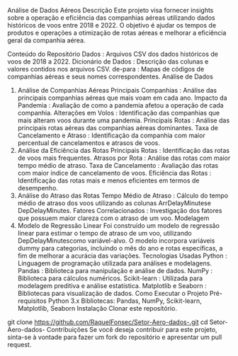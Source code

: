 Análise de Dados Aéreos
Descrição
Este projeto visa fornecer insights sobre a operação e eficiência das companhias aéreas utilizando dados históricos de voos entre 2018 e 2022. O objetivo é ajudar os tempos de produtos e operações a otimização de rotas aéreas e melhorar a eficiência geral da companhia aérea.

Conteúdo do Repositório
Dados : Arquivos CSV dos dados históricos de voos de 2018 a 2022.
Dicionário de Dados : Descrição das colunas e valores contidos nos arquivos CSV.
de-para : Mapas de códigos de companhias aéreas e seus nomes correspondentes.
Análise de Dados
1. Análise de Companhias Aéreas
Principais Companhias : Análise das principais companhias aéreas que mais voam em cada ano.
Impacto da Pandemia : Avaliação de como a pandemia afetou a operação de cada companhia.
Alterações em Volos : Identificação das companhias que mais alteram voos durante uma pandemia.
Principais Rotas : Análise das principais rotas aéreas das companhias aéreas dominantes.
Taxa de Cancelamento e Atraso : Identificação da companhia com maior percentual de cancelamentos e atrasos de voos.
2. Análise da Eficiência das Rotas
Principais Rotas : Identificação das rotas de voos mais frequentes.
Atrasos por Rota : Análise das rotas com maior tempo médio de atraso.
Taxa de Cancelamento : Avaliação das rotas com maior índice de cancelamento de voos.
Eficiência das Rotas : Identificação das rotas mais e menos eficientes em termos de desempenho.
3. Análise do Atraso das Rotas
Tempo Médio de Atraso : Cálculo do tempo médio de atraso dos voos utilizando as colunas ArrDelayMinutese DepDelayMinutes.
Fatores Correlacionados : Investigação dos fatores que possuem maior clareza com o atraso de um voo.
Modelagem
4. Modelo de Regressão Linear
Foi construído um modelo de regressão linear para estimar o tempo de atraso de um voo, utilizando DepDelayMinutescomo variável-alvo.
O modelo incorpora variáveis ​​dummy para categorias, incluindo o mês do ano e rotas específicas, a fim de melhorar a acurácia das variações.
Tecnologias Usadas
Python : Linguagem de programação utilizada para análises e modelagens.
Pandas : Biblioteca para manipulação e análise de dados.
NumPy : Biblioteca para cálculos numéricos.
Scikit-learn : Utilizada para modelagem preditiva e análise estatística.
Matplotlib e Seaborn : Bibliotecas para visualização de dados.
Como Executar o Projeto
Pré-requisitos
Python 3.x
Bibliotecas: Pandas, NumPy, Scikit-learn, Matplotlib, Seaborn
Instalação
Clonar este repositório.

git clone https://github.com/RaquelFonsec/Setor-Aero-dados-.git
cd Setor-Aero-dados-
Contribuições
Se você deseja contribuir para este projeto, sinta-se à vontade para fazer um fork do repositório e apresentar um pull request.